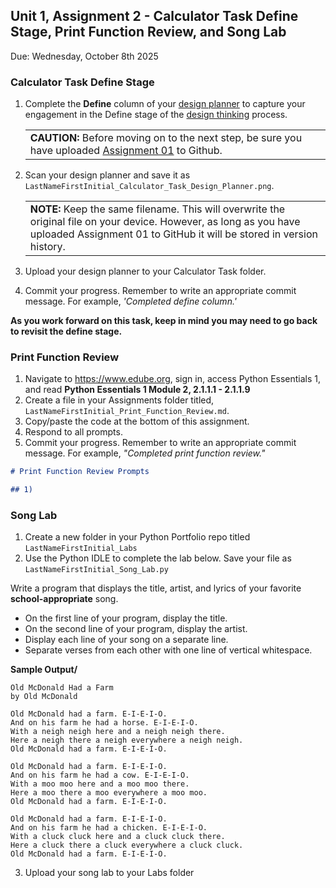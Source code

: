 ## Unit 1, Assignment 2 - Calculator Task Define Stage, Print Function Review, and Song Lab
Due: Wednesday, October 8th 2025

### Calculator Task Define Stage
1. Complete the **Define** column of your [design planner](https://github.com/MrJSwotinsky/Python_2025_2026/blob/main/Resources/Design%20Planner.pdf) to capture your engagement in the Define stage of the [design thinking](https://github.com/MrJSwotinsky/Python_2025_2026/blob/main/Resources/Design%20Thinking.pdf) process.<br>
   <table>
      <tr>
         <td>
            <b>CAUTION:</b> Before moving on to the next step, be sure you have uploaded <a href = https://github.com/MrJSwotinsky/Python_2025_2026/blob/main/Unit_02_Python_Basics_Deep_Dive/Assignments/Assignment_01_Calculator_Task_Empathize_Stage.md>Assignment 01</a> to Github.<br>
         </td>
      </tr>
   </table>

2. Scan your design planner and save it as `LastNameFirstInitial_Calculator_Task_Design_Planner.png`.<br>
   <table>
      <tr>
         <td>
            <b>NOTE:</b> Keep the same filename.  This will overwrite the original file on your device.  However, as long as you have uploaded Assignment 01 to GitHub it will be stored in version history.
         </td>
      </tr>
   </table>

3. Upload your design planner to your Calculator Task folder.
4. Commit your progress.  Remember to write an appropriate commit message.  For example, *'Completed define column.'*

**As you work forward on this task, keep in mind you may need to go back to revisit the define stage.**


### Print Function Review

1. Navigate to https://www.edube.org, sign in, access Python Essentials 1, and read **Python Essentials 1 Module 2, 2.1.1.1  - 2.1.1.9** 
2. Create a file in your Assignments folder titled, `LastNameFirstInitial_Print_Function_Review.md`.
3. Copy/paste the code at the bottom of this assignment.
4. Respond to all prompts.
5. Commit your progress.  Remember to write an appropriate commit message.  For example, *"Completed print function review."*

```markdown
# Print Function Review Prompts

## 1)
```

### Song Lab

1. Create a new folder in your Python Portfolio repo titled `LastNameFirstInitial_Labs`
2. Use the Python IDLE to complete the lab below.  Save your file as `LastNameFirstInitial_Song_Lab.py`
   
Write a program that displays the title, artist, and lyrics of your favorite **school-appropriate** song.
   * On the first line of your program, display the title.
   * On the second line of your program, display the artist.
   * Display each line of your song on a separate line.
   * Separate verses from each other with one line of vertical whitespace.

**Sample Output/**
```
Old McDonald Had a Farm
by Old McDonald

Old McDonald had a farm. E-I-E-I-O.
And on his farm he had a horse. E-I-E-I-O.
With a neigh neigh here and a neigh neigh there.
Here a neigh there a neigh everywhere a neigh neigh.
Old McDonald had a farm. E-I-E-I-O.

Old McDonald had a farm. E-I-E-I-O.
And on his farm he had a cow. E-I-E-I-O.
With a moo moo here and a moo moo there.
Here a moo there a moo everywhere a moo moo.
Old McDonald had a farm. E-I-E-I-O.

Old McDonald had a farm. E-I-E-I-O.
And on his farm he had a chicken. E-I-E-I-O.
With a cluck cluck here and a cluck cluck there.
Here a cluck there a cluck everywhere a cluck cluck.
Old McDonald had a farm. E-I-E-I-O.
```
3. Upload your song lab to your Labs folder
